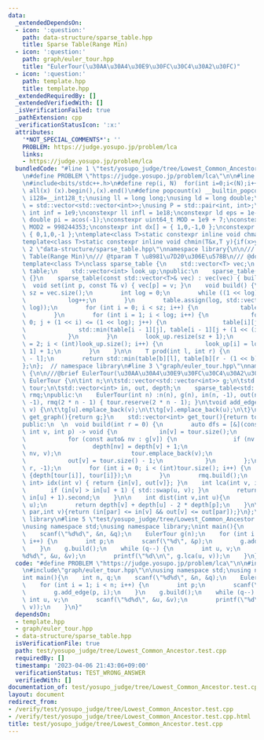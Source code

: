 ```yaml
---
data:
  _extendedDependsOn:
  - icon: ':question:'
    path: data-structure/sparse_table.hpp
    title: Sparse Table(Range Min)
  - icon: ':question:'
    path: graph/euler_tour.hpp
    title: "EulerTour(\u30AA\u30A4\u30E9\u30FC\u30C4\u30A2\u30FC)"
  - icon: ':question:'
    path: template.hpp
    title: template.hpp
  _extendedRequiredBy: []
  _extendedVerifiedWith: []
  _isVerificationFailed: true
  _pathExtension: cpp
  _verificationStatusIcon: ':x:'
  attributes:
    '*NOT_SPECIAL_COMMENTS*': ''
    PROBLEM: https://judge.yosupo.jp/problem/lca
    links:
    - https://judge.yosupo.jp/problem/lca
  bundledCode: "#line 1 \"test/yosupo_judge/tree/Lowest_Common_Ancestor.test.cpp\"\
    \n#define PROBLEM \"https://judge.yosupo.jp/problem/lca\"\n\n#line 2 \"template.hpp\"\
    \n#include<bits/stdc++.h>\n#define rep(i, N)  for(int i=0;i<(N);i++)\n#define\
    \ all(x) (x).begin(),(x).end()\n#define popcount(x) __builtin_popcount(x)\nusing\
    \ i128=__int128_t;\nusing ll = long long;\nusing ld = long double;\nusing graph\
    \ = std::vector<std::vector<int>>;\nusing P = std::pair<int, int>;\nconstexpr\
    \ int inf = 1e9;\nconstexpr ll infl = 1e18;\nconstexpr ld eps = 1e-6;\nconst long\
    \ double pi = acos(-1);\nconstexpr uint64_t MOD = 1e9 + 7;\nconstexpr uint64_t\
    \ MOD2 = 998244353;\nconstexpr int dx[] = { 1,0,-1,0 };\nconstexpr int dy[] =\
    \ { 0,1,0,-1 };\ntemplate<class T>static constexpr inline void chmax(T&x,T y){if(x<y)x=y;}\n\
    template<class T>static constexpr inline void chmin(T&x,T y){if(x>y)x=y;}\n#line\
    \ 2 \"data-structure/sparse_table.hpp\"\nnamespace library{\n\n/// @brief Sparse\
    \ Table(Range Min)\n/// @tparam T \u8981\u7D20\u306E\u578B\n/// @docs docs/data-structure/sparse_table.md\n\
    template<class T>\nclass sparse_table {\n    std::vector<T> vec;\n    std::vector<std::vector<T>>\
    \ table;\n    std::vector<int> look_up;\npublic:\n    sparse_table(int n) : vec(n)\
    \ {}\n    sparse_table(const std::vector<T>& vec) : vec(vec) { build(); }\n  \
    \  void set(int p, const T& v) { vec[p] = v; }\n    void build() {\n        int\
    \ sz = vec.size();\n        int log = 0;\n        while ((1 << log) <= sz) {\n\
    \            log++;\n        }\n        table.assign(log, std::vector<T>(1 <<\
    \ log));\n        for (int i = 0; i < sz; i++) {\n            table[0][i] = vec[i];\n\
    \        }\n        for (int i = 1; i < log; i++) {\n            for (int j =\
    \ 0; j + (1 << i) <= (1 << log); j++) {\n                table[i][j] =\n     \
    \               std::min(table[i - 1][j], table[i - 1][j + (1 << (i - 1))]);\n\
    \            }\n        }\n        look_up.resize(sz + 1);\n        for (int i\
    \ = 2; i < (int)look_up.size(); i++) {\n            look_up[i] = look_up[i >>\
    \ 1] + 1;\n        }\n    }\n\n    T prod(int l, int r) {\n        int b = look_up[r\
    \ - l];\n        return std::min(table[b][l], table[b][r - (1 << b)]);\n    }\n\
    };\n};  // namespace library\n#line 3 \"graph/euler_tour.hpp\"\nnamespace library\
    \ {\n\n///@brief EulerTour(\u30AA\u30A4\u30E9\u30FC\u30C4\u30A2\u30FC)\nclass\
    \ EulerTour {\n\tint n;\n\tstd::vector<std::vector<int>> g;\n\tstd::vector<int>\
    \ tour;\n\tstd::vector<int> in, out, depth;\n    sparse_table<std::pair<int, int>>\
    \ rmq;\npublic:\n    EulerTour(int n) :n(n), g(n), in(n, -1), out(n, -1), depth(n,\
    \ -1), rmq(2 * n - 1) { tour.reserve(2 * n - 1); }\n\tvoid add_edge(int u, int\
    \ v) {\n\t\tg[u].emplace_back(v);\n\t\tg[v].emplace_back(u);\n\t}\n    std::vector<std::vector<int>>\
    \ get_graph(){return g;}\n    std::vector<int> get_tour(){return tour;}\nprivate:\n\
    public:\n  \n  void build(int r = 0) {\n        auto dfs = [&](const auto& self,\
    \ int v, int p) -> void {\n            in[v] = tour.size();\n            tour.emplace_back(v);\n\
    \            for (const auto& nv : g[v]) {\n                if (nv != p) {\n \
    \                   depth[nv] = depth[v] + 1;\n                    self(self,\
    \ nv, v);\n                    tour.emplace_back(v);\n                }\n    \
    \            out[v] = tour.size() - 1;\n            }\n        };\n        dfs(dfs,\
    \ r, -1);\n        for (int i = 0; i < (int)tour.size(); i++) {\n            rmq.set(i,\
    \ {depth[tour[i]], tour[i]});\n        }\n        rmq.build();\n    }\n\n    std::pair<int,\
    \ int> idx(int v) { return {in[v], out[v]}; }\n    int lca(int v, int u) {\n \
    \       if (in[v] > in[u] + 1) { std::swap(u, v); }\n        return rmq.prod(in[v],\
    \ in[u] + 1).second;\n    }\n\n    int dist(int v,int u){\n        int p = lca(v,\
    \ u);\n        return depth[v] + depth[u] - 2 * depth[p];\n    }\n\n    bool is_in_subtree(int\
    \ par,int v){return (in[par] <= in[v] && out[v] <= out[par]);}\n};\n\n};  // namespace\
    \ library\n#line 5 \"test/yosupo_judge/tree/Lowest_Common_Ancestor.test.cpp\"\n\
    \nusing namespace std;\nusing namespace library;\nint main(){\n    int n, q;\n\
    \    scanf(\"%d%d\", &n, &q);\n    EulerTour g(n);\n    for (int i = 1; i < n;\
    \ i++) {\n        int p;\n        scanf(\"%d\", &p);\n        g.add_edge(p, i);\n\
    \    }\n    g.build();\n    while (q--) {\n        int u, v;\n        scanf(\"\
    %d%d\", &u, &v);\n        printf(\"%d\\n\", g.lca(u, v));\n    }\n}\n"
  code: "#define PROBLEM \"https://judge.yosupo.jp/problem/lca\"\n\n#include\"template.hpp\"\
    \n#include\"graph/euler_tour.hpp\"\n\nusing namespace std;\nusing namespace library;\n\
    int main(){\n    int n, q;\n    scanf(\"%d%d\", &n, &q);\n    EulerTour g(n);\n\
    \    for (int i = 1; i < n; i++) {\n        int p;\n        scanf(\"%d\", &p);\n\
    \        g.add_edge(p, i);\n    }\n    g.build();\n    while (q--) {\n       \
    \ int u, v;\n        scanf(\"%d%d\", &u, &v);\n        printf(\"%d\\n\", g.lca(u,\
    \ v));\n    }\n}"
  dependsOn:
  - template.hpp
  - graph/euler_tour.hpp
  - data-structure/sparse_table.hpp
  isVerificationFile: true
  path: test/yosupo_judge/tree/Lowest_Common_Ancestor.test.cpp
  requiredBy: []
  timestamp: '2023-04-06 21:43:06+09:00'
  verificationStatus: TEST_WRONG_ANSWER
  verifiedWith: []
documentation_of: test/yosupo_judge/tree/Lowest_Common_Ancestor.test.cpp
layout: document
redirect_from:
- /verify/test/yosupo_judge/tree/Lowest_Common_Ancestor.test.cpp
- /verify/test/yosupo_judge/tree/Lowest_Common_Ancestor.test.cpp.html
title: test/yosupo_judge/tree/Lowest_Common_Ancestor.test.cpp
---
```


